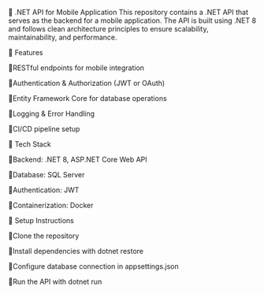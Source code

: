 📌 .NET API for Mobile Application
This repository contains a .NET API that serves as the backend for a mobile application. The API is built using .NET 8 and follows clean architecture principles to ensure scalability, maintainability, and performance.

🚀 Features

🔹RESTful endpoints for mobile integration

🔹Authentication & Authorization (JWT or OAuth)

🔹Entity Framework Core for database operations

🔹Logging & Error Handling

🔹CI/CD pipeline setup 

📌 Tech Stack

🔹Backend: .NET 8, ASP.NET Core Web API

🔹Database: SQL Server

🔹Authentication: JWT

🔹Containerization: Docker 

📖 Setup Instructions

🔹Clone the repository

🔹Install dependencies with dotnet restore

🔹Configure database connection in appsettings.json

🔹Run the API with dotnet run
